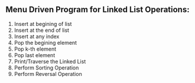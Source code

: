 ## Menu Driven Program for Linked List Operations:

 1. Insert at begining of list
 2. Insert at the end of list
 3. Insert at any index
 4. Pop the begining element
 5. Pop k-th element
 6. Pop last element
 7. Print/Traverse the Linked List
 8. Perform Sorting Operation
 9. Perform Reversal Operation
